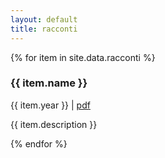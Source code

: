 ```yaml
---
layout: default
title: racconti
---
```

  {% for item in site.data.racconti %}
  <div class="racconti">
  <h3>{{ item.name }}</h3>
  <span class="info">{{ item.year }} </span>| <a href="{{ item.link }}">pdf</a>
  <p>{{ item.description }}</p>
  </div>
  {% endfor %}
